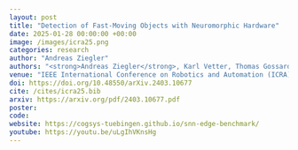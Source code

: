 ```yaml
---
layout: post
title: "Detection of Fast-Moving Objects with Neuromorphic Hardware"
date: 2025-01-28 00:00:00 +00:00
image: /images/icra25.png
categories: research
author: "Andreas Ziegler"
authors: "<strong>Andreas Ziegler</strong>, Karl Vetter, Thomas Gossard, Jonas Tebbe, Sebastian Otte, Andreas Zell"
venue: "IEEE International Conference on Robotics and Automation (ICRA)"
doi: https://doi.org/10.48550/arXiv.2403.10677
cite: /cites/icra25.bib
arxiv: https://arxiv.org/pdf/2403.10677.pdf
poster:
code:
website: https://cogsys-tuebingen.github.io/snn-edge-benchmark/
youtube: https://youtu.be/uLgIhVKnsHg
---
```

